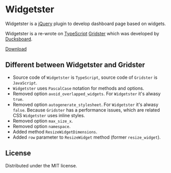 Widgetster
===========

Widgetster is a [jQuery](http://jquery.com/) plugin to develop dashboard page based on widgets.

Widgetster is a re-wrote on [TypeScript](http://www.typescriptlang.org/) [Gridster](http://gridster.net/) which was developed by [Ducksboard](https://github.com/ducksboard).

[Download](https://bitbucket.org/DuC/widgetster/downloads)

## Different between Widgetster and Gridster

* Source code of `Widgetster` is `TypeScript`, source code of `Gridster` is `JavaScript`.
* `Widgetster` uses `PascalCase` notation for methods and options.
* Removed option `avoid_overlapped_widgets`. For `Widgetster` it's alwasy `true`.
* Removed option `autogenerate_stylesheet`. For `Widgetster` it's alwasy `false`. Because `Gridster` has a performance issues, which are related CSS `Widgetster` uses inline styles.
* Removed option `max_size_x`.
* Removed option `namespace`.
* Added method `ResizeWidgetDimensions`.
* Added `row` parameter to `ResizeWidget` method (former `resize_widget`).


## License

Distributed under the MIT license.